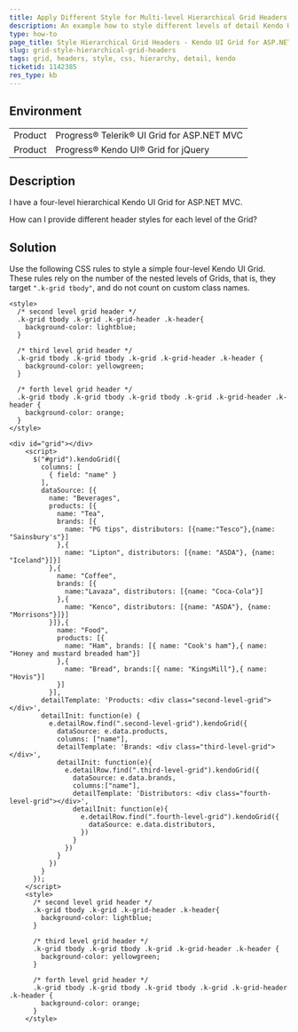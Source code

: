 ```yaml
---
title: Apply Different Style for Multi-level Hierarchical Grid Headers
description: An example how to style different levels of detail Kendo UI Grids with CSS.
type: how-to
page_title: Style Hierarchical Grid Headers - Kendo UI Grid for ASP.NET MVC
slug: grid-style-hierarchical-grid-headers
tags: grid, headers, style, css, hierarchy, detail, kendo
ticketid: 1142385
res_type: kb
---
```


## Environment

<table>
 <tr>
  <td>Product</td>
  <td>Progress® Telerik® UI Grid for ASP.NET MVC</td>
 </tr>
 <tr>
  <td>Product</td>  <td>Progress® Kendo UI® Grid for jQuery</td> 
 </tr>
</table>


## Description

I have a four-level hierarchical Kendo UI Grid for ASP.NET MVC.

How can I provide different header styles for each level of the Grid?

## Solution 

Use the following CSS rules to style a simple four-level Kendo UI Grid. These rules rely on the number of the nested levels of Grids, that is, they target `".k-grid tbody"`, and do not count on custom class names. 

```
<style>
  /* second level grid header */
  .k-grid tbody .k-grid .k-grid-header .k-header{
    background-color: lightblue;
  }

  /* third level grid header */
  .k-grid tbody .k-grid tbody .k-grid .k-grid-header .k-header {
    background-color: yellowgreen;
  }

  /* forth level grid header */
  .k-grid tbody .k-grid tbody .k-grid tbody .k-grid .k-grid-header .k-header {
    background-color: orange;
  }
</style>
```

```dojo
<div id="grid"></div>
    <script>
      $("#grid").kendoGrid({
        columns: [
          { field: "name" }
        ],
        dataSource: [{
          name: "Beverages",
          products: [{
            name: "Tea",
            brands: [{
              name: "PG tips", distributors: [{name:"Tesco"},{name: "Sainsbury's"}]
            },{
              name: "Lipton", distributors: [{name: "ASDA"}, {name: "Iceland"}]}]
          },{
            name: "Coffee",
            brands: [{
              name:"Lavaza", distributors: [{name: "Coca-Cola"}]
            },{
              name: "Kenco", distributors: [{name: "ASDA"}, {name: "Morrisons"}]}]
          }]},{
            name: "Food",
            products: [{
              name: "Ham", brands: [{ name: "Cook's ham"},{ name: "Honey and mustard breaded ham"}]
            },{
              name: "Bread", brands:[{ name: "KingsMill"},{ name: "Hovis"}]
            }]
          }],
        detailTemplate: 'Products: <div class="second-level-grid"></div>',
        detailInit: function(e) {
          e.detailRow.find(".second-level-grid").kendoGrid({
            dataSource: e.data.products,
            columns: ["name"],
            detailTemplate: 'Brands: <div class="third-level-grid"></div>',
            detailInit: function(e){
              e.detailRow.find(".third-level-grid").kendoGrid({
                dataSource: e.data.brands,
                columns:["name"],
                detailTemplate: 'Distributors: <div class="fourth-level-grid"></div>',
                detailInit: function(e){
                  e.detailRow.find(".fourth-level-grid").kendoGrid({
                    dataSource: e.data.distributors,
                  })
                }
              })
            }
          })
        }
      });
    </script>
    <style>
      /* second level grid header */
      .k-grid tbody .k-grid .k-grid-header .k-header{
        background-color: lightblue;
      }

      /* third level grid header */
      .k-grid tbody .k-grid tbody .k-grid .k-grid-header .k-header {
        background-color: yellowgreen;
      }

      /* forth level grid header */
      .k-grid tbody .k-grid tbody .k-grid tbody .k-grid .k-grid-header .k-header {
        background-color: orange;
      }
    </style>
```
